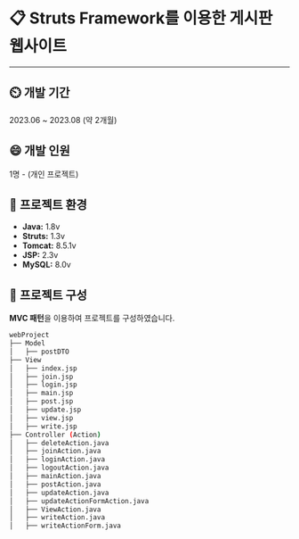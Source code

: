 # 📋 Struts Framework를 이용한 게시판 웹사이트
---
## ⏲️ 개발 기간
2023.06 ~ 2023.08 (약 2개월)
## 😄 개발 인원
1명 - (개인 프로젝트)
## 🌳 프로젝트 환경
* **Java:** 1.8v
* **Struts:** 1.3v
* **Tomcat:** 8.5.1v
* **JSP:** 2.3v
* **MySQL:** 8.0v
## 📂 프로젝트 구성
**MVC 패턴**을 이용하여 프로젝트를 구성하였습니다.
```bash
webProject
├── Model
│   ├── postDTO
├── View
│   ├── index.jsp
│   ├── join.jsp
│   ├── login.jsp
│   ├── main.jsp
│   ├── post.jsp
│   ├── update.jsp
│   ├── view.jsp
│   ├── write.jsp
├── Controller (Action)
│   ├── deleteAction.java
│   ├── joinAction.java
│   ├── loginAction.java
│   ├── logoutAction.java
│   ├── mainAction.java
│   ├── postAction.java
│   ├── updateAction.java
│   ├── updateActionFormAction.java
│   ├── ViewAction.java
│   ├── writeAction.java
│   ├── writeActionForm.java
```

